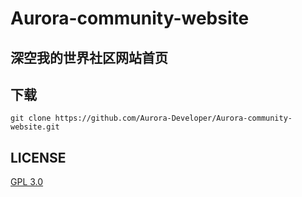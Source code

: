 # Aurora-community-website

## 深空我的世界社区网站首页

## 下载
`git clone https://github.com/Aurora-Developer/Aurora-community-website.git`

## LICENSE
[GPL 3.0](LICENSE)
